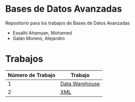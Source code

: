 # Bases de Datos Avanzadas

Repositorio para los trabajos de Bases de Datos Avanzadas

*  Essalhi Ahamyan, Mohamed
*  Galán Moreno, Alejandro

# Trabajos

| Número de Trabajo  | Trabajo |
|-----------|-----------|
| 1 | [Data Warehouse](https://github.com/Mohamed11302/bbdd_avanzadas/tree/Data_Warehouse)    |
| 2 | [XML](https://github.com/Mohamed11302/bbdd_avanzadas/tree/XML)                          |
